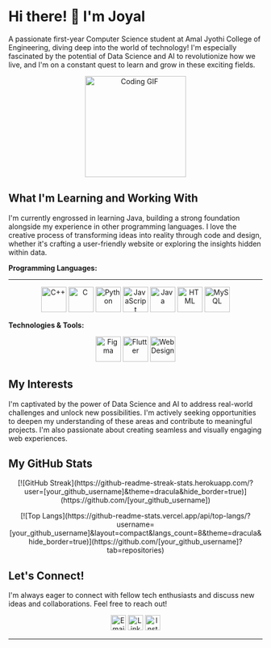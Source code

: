 # Hi there! 👋 I'm Joyal

A passionate first-year Computer Science student at Amal Jyothi College of Engineering, diving deep into the world of technology!  I'm especially fascinated by the potential of Data Science and AI to revolutionize how we live, and I'm on a constant quest to learn and grow in these exciting fields.

<p align="center">
  <img src="https://media.giphy.com/media/W1jEGMND95t9pWvkhW/giphy.gif" width="200" height="200" alt="Coding GIF">  </p>

## What I'm Learning and Working With

I'm currently engrossed in learning Java, building a strong foundation alongside my experience in other programming languages. I love the creative process of transforming ideas into reality through code and design, whether it's crafting a user-friendly website or exploring the insights hidden within data.

**Programming Languages:**


---


<p align="center">
  <img src="https://img.icons8.com/color/48/000000/c-plus-plus-logo.png" alt="C++" width="50" height="50">
  <img src="https://img.icons8.com/color/48/000000/c-programming.png" alt="C" width="50" height="50">
  <img src="https://img.icons8.com/color/48/000000/python.png" alt="Python" width="50" height="50">
  <img src="https://img.icons8.com/color/48/000000/javascript.png" alt="JavaScript" width="50" height="50">
  <img src="https://img.icons8.com/color/48/000000/java-coffee-cup-logo.png" alt="Java" width="50" height="50">
  <img src="https://img.icons8.com/color/48/000000/html-5--v1.png" alt="HTML" width="50" height="50">
  <img src="https://img.icons8.com/color/48/000000/mysql-logo.png" alt="MySQL" width="50" height="50">
</p>

**Technologies & Tools:**

<p align="center">
  <img src="https://img.icons8.com/color/48/000000/figma.png" alt="Figma" width="50" height="50">
  <img src="https://img.icons8.com/color/48/000000/flutter.png" alt="Flutter" width="50" height="50">
  <img src="https://img.icons8.com/color/48/000000/web-design.png" alt="Web Design" width="50" height="50">  
</p>


## My Interests

I'm captivated by the power of Data Science and AI to address real-world challenges and unlock new possibilities. I'm actively seeking opportunities to deepen my understanding of these areas and contribute to meaningful projects.  I'm also passionate about creating seamless and visually engaging web experiences.

## My GitHub Stats

<p align="center">
  [![GitHub Streak](https://github-readme-streak-stats.herokuapp.com/?user=[your_github_username]&theme=dracula&hide_border=true)](https://github.com/[your_github_username])
</p>

<p align="center">
  [![Top Langs](https://github-readme-stats.vercel.app/api/top-langs/?username=[your_github_username]&layout=compact&langs_count=8&theme=dracula&hide_border=true)](https://github.com/[your_github_username]?tab=repositories)
</p>

## Let's Connect!

I'm always eager to connect with fellow tech enthusiasts and discuss new ideas and collaborations.  Feel free to reach out!

<p align="center">
  <a href="mailto:[your_email]@gmail.com"><img src="https://img.icons8.com/fluency/48/000000/mail.png" alt="Email" width="30" height="30"></a>
  <a href="https://www.linkedin.com/in/[your_linkedin_username]" target="_blank"><img src="https://img.icons8.com/color/48/000000/linkedin.png" alt="LinkedIn" width="30" height="30"></a>
  <a href="https://www.instagram.com/[your_instagram_username]" target="_blank"><img src="https://img.icons8.com/color/48/000000/instagram-new--v1.png" alt="Instagram" width="30" height="30"></a>
</p>

---
